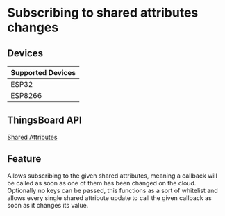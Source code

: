 # Subscribing to shared attributes changes

## Devices
| Supported Devices |
|-------------------|
|  ESP32            |
|  ESP8266          |

## ThingsBoard API
[Shared Attributes](https://thingsboard.io/docs/user-guide/attributes/#shared-attributes)

## Feature
Allows subscribing to the given shared attributes,
meaning a callback will be called as soon as one of them has been changed on the cloud.
Optionally no keys can be passed, this functions as a sort of whitelist and allows every single
shared attribute update to call the given callback as soon as it changes its value.
